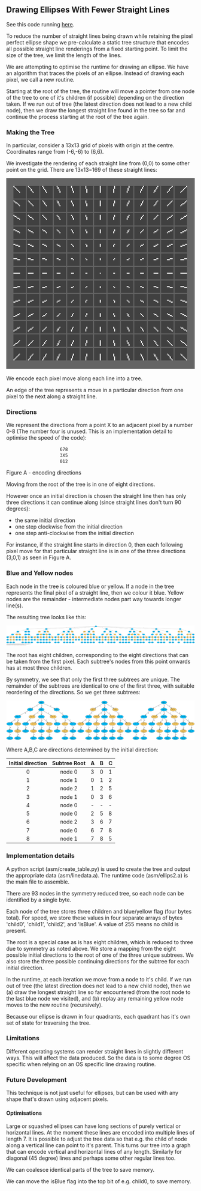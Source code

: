 ## Drawing Ellipses With Fewer Straight Lines

See this code running [here](http://bbc.godbolt.org/?autoboot&disc=https://raw.githubusercontent.com/TobyLobster/ellipse/diagonals/ELLIPS2.SSD).

To reduce the number of straight lines being drawn while retaining the pixel perfect ellipse shape we pre-calculate a static tree structure that encodes all possible straight line renderings from a fixed starting point. To limit the size of the tree, we limit the length of the lines.

We are attempting to optimise the runtime for drawing an ellipse. We have an algorithm that traces the pixels of an ellipse. Instead of drawing each pixel, we call a new routine.

Starting at the root of the tree, the routine will move a pointer from one node of the tree to one of it's children (if possible) depending on the direction taken. If we run out of tree (the latest direction does not lead to a new child node), then we draw the longest straight line found in the tree so far and continue the process starting at the root of the tree again.

### Making the Tree
In particular, consider a 13x13 grid of pixels with origin at the centre. Coordinates
range from (-6,-6) to (6,6).

We investigate the rendering of each straight line from (0,0) to some other point on
the grid. There are 13x13=169 of these straight lines:

![Straight lines](lines.png)

We encode each pixel move along each line into a tree.

An edge of the tree represents a move in a particular direction from one pixel to the next along a straight line.

### Directions
We represent the directions from a point X to an adjacent pixel by a number 0-8 (The
number four is unused. This is an implementation detail to optimise the speed of the
code):
```
                    678
                    3X5
                    012
```
Figure A - encoding directions

Moving from the root of the tree is in one of eight directions.

However once an initial direction is chosen the straight line then has only three directions it can continue along (since straight lines don't turn 90 degrees):
 - the same initial direction
 - one step clockwise from the initial direction
 - one step anti-clockwise from the initial direction

 For instance, if the straight line starts in direction 0, then each following pixel move for that particular straight line is in one of the three directions (3,0,1) as seen in Figure A.

### Blue and Yellow nodes
Each node in the tree is coloured blue or yellow. If a node in the tree represents the final pixel of a straight line, then we colour it blue. Yellow nodes are the remainder - intermediate nodes part way towards longer line(s).

The resulting tree looks like this:

![Full tree](line_data.png)

The root has eight children, corresponding to the eight directions that can be taken from the first pixel. Each subtree's nodes from this point onwards has at most three children.

By symmetry, we see that only the first three subtrees are unique. The remainder of the subtrees are identical to one of the first three, with suitable reordering of the directions. So we get three subtrees:

![Reduced tree](subtrees3.png)

Where A,B,C are directions determined by the initial direction:

| Initial direction | Subtree Root | A | B | C |
| :---------------: | :----------: | - | - | - |
| 0                 | node 0  		| 3 | 0 | 1 |
| 1                 | node 1  		| 0 | 1 | 2 |
| 2                 | node 2  		| 1 | 2 | 5 |
| 3                 | node 1  		| 0 | 3 | 6 |
| 4                 | node 0  		| - | - | - |
| 5                 | node 0  		| 2 | 5 | 8 |
| 6                 | node 2  		| 3 | 6 | 7 |
| 7                 | node 0  		| 6 | 7 | 8 |
| 8                 | node 1  		| 7 | 8 | 5 |

### Implementation details
A python script (asm/create_table.py) is used to create the tree and output the appropriate data (asm/linedata.a). The runtime code (asm/ellips2.a) is the main file to assemble.

There are 93 nodes in the symmetry reduced tree, so each node can be identified by a single byte.

Each node of the tree stores three children and blue/yellow flag (four bytes total).
For speed, we store these values in four separate arrays of bytes 'child0', 'child1',
'child2', and 'isBlue'. A value of 255 means no child is present.

The root is a special case as is has eight children, which is reduced to three due to symmetry as noted above. We store a mapping from the eight possible initial directions to the root of one of the three unique subtrees. We also store the three possible continuing directions for the subtree for each initial direction.

In the runtime, at each iteration we move from a node to it's child. If we run out of tree (the latest direction does not lead to a new child node), then we (a) draw the longest straight line so far encountered (from the root node to the last blue node we visited), and (b) replay any remaining yellow node moves to the new routine (recursively).

Because our ellipse is drawn in four quadrants, each quadrant has it's own set of state  for traversing the tree.

### Limitations
Different operating systems can render straight lines in slightly different ways. This will affect the data produced. So the data is to some degree OS specific when relying on an OS specific line drawing routine.

### Future Development ###
This technique is not just useful for ellipses, but can be used with any shape that's drawn using adjacent pixels.

#### Optimisations
Large or squashed ellipses can have long sections of purely vertical or horizontal lines. At the moment these lines are encoded into multiple lines of length 7. It is possible to adjust the tree data so that e.g. the child of node along a vertical line can point to it's parent. This turns our tree into a graph that can encode vertical and horizontal lines of any length. Similarly for diagonal (45 degree) lines and perhaps some other regular lines too.

We can coalesce identical parts of the tree to save memory.

We can move the isBlue flag into the top bit of e.g. child0, to save memory.
